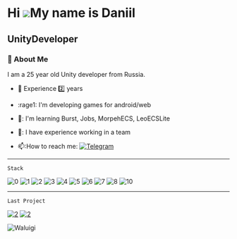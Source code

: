 Hi ![](https://user-images.githubusercontent.com/18350557/176309783-0785949b-9127-417c-8b55-ab5a4333674e.gif)My name is Daniil
==============================================================================================================================

UnityDeveloper
--------------

### 🔎 About Me 
I am a 25 year old Unity developer from Russia.

- :office: Experience 2️⃣ years

- :rage1: I'm developing games for android/web

- 🧠: I'm learning Burst, Jobs, MorpehECS, LeoECSLite

- 👯: I have experience working in a team

- 📫:How to reach me: [![Telegram](https://img.shields.io/badge/-plastfw-blue?style=flat&logo=Telegram&logoColor=white)](https://t.me/plastfw)

---

```
Stack
```
![0](https://img.shields.io/badge/-OOP-orange?style=for-the-badge&logo=git&logoColor=white)
![1](https://img.shields.io/badge/-DoTween-orange?style=for-the-badge&logo=git&logoColor=white)
![2](https://img.shields.io/badge/-Cinemachine-orange?style=for-the-badge&logo=git&logoColor=white)
![3](https://img.shields.io/badge/-LINQ-orange?style=for-the-badge&logo=git&logoColor=white)
![4](https://img.shields.io/badge/-RayFire-orange?style=for-the-badge&logo=git&logoColor=white)
![5](https://img.shields.io/badge/-GameAnalytics-orange?style=for-the-badge&logo=git&logoColor=white)
![6](https://img.shields.io/badge/-SDK-orange?style=for-the-badge&logo=git&logoColor=white)
![7](https://img.shields.io/badge/-SOLID-orange?style=for-the-badge&logo=git&logoColor=white)
![8](https://img.shields.io/badge/-Zenject-orange?style=for-the-badge&logo=git&logoColor=white)
![10](https://img.shields.io/badge/-AdobeIllustrator-orange?style=for-the-badge&logo=git&logoColor=white)
___
```
Last Project
```
[![2](https://img.shields.io/badge/-code-fb8f53?style=for-the-badge&logo=git&logoColor=white)](https://github.com/plastfw/Toilet-Run)
[![2](https://img.shields.io/badge/-TapToPlay-fb8f53?style=for-the-badge&logo=GooglePlay&logoColor=white)](https://yandex.ru/games/app/210372?draft=true&lang=ru)

![Waluigi](https://octodex.github.com/images/spidertocat.png)
